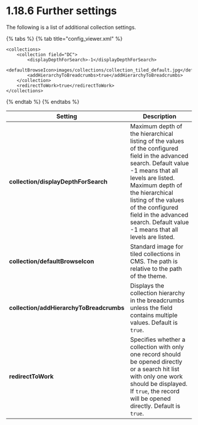 # 1.18.6 Further settings

The following is a list of additional collection settings.

{% tabs %}
{% tab title="config_viewer.xml" %}
```markup
<collections>
    <collection field="DC">
        <displayDepthForSearch>-1</displayDepthForSearch>
        <defaultBrowseIcon>images/collections/collection_tiled_default.jpg</defaultBrowseIcon>
        <addHierarchyToBreadcrumbs>true</addHierarchyToBreadcrumbs>
    </collection>
    <redirectToWork>true</redirectToWork>
</collections>
```
{% endtab %}
{% endtabs %}

| **Setting**                              | Description                                                                                                                                                                                                                                                                                                           |
| ---------------------------------------- | --------------------------------------------------------------------------------------------------------------------------------------------------------------------------------------------------------------------------------------------------------------------------------------------------------------------- |
| **collection/displayDepthForSearch**     | Maximum depth of the hierarchical listing of the values of the configured field in the advanced search. Default value -1 means that all levels are listed. Maximum depth of the hierarchical listing of the values of the configured field in the advanced search. Default value -1 means that all levels are listed. |
| **collection/defaultBrowseIcon**         | Standard image for tiled collections in CMS. The path is relative to the path of the theme.                                                                                                                                                                                                                           |
| **collection/addHierarchyToBreadcrumbs** | Displays the collection hierarchy in the breadcrumbs unless the field contains multiple values. Default is `true`.                                                                                                                                                                                                    |
| **redirectToWork**                       | Specifies whether a collection with only one record should be opened directly or a search hit list with only one work should be displayed. If `true`, the record will be opened directly. Default is `true`.                                                                                                          |
